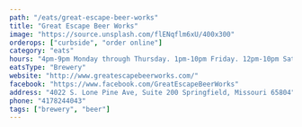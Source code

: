```yaml
---
path: "/eats/great-escape-beer-works"
title: "Great Escape Beer Works"
image: "https://source.unsplash.com/flENqflm6xU/400x300"
orderops: ["curbside", "order online"]
category: "eats"
hours: "4pm-9pm Monday through Thursday. 1pm-10pm Friday. 12pm-10pm Saturday. 12pm-7pm Sunday"
eatsType: "Brewery"
website: "http://www.greatescapebeerworks.com/"
facebook: "https://www.facebook.com/GreatEscapeBeerWorks"
address: "4022 S. Lone Pine Ave, Suite 200 Springfield, Missouri 65804"
phone: "4178244043"
tags: ["brewery", "beer"]
---
```


